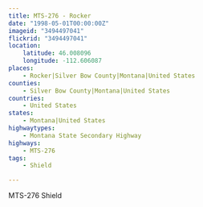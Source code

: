 ```yaml
---
title: MTS-276 - Rocker
date: "1998-05-01T00:00:00Z"
imageid: "3494497041"
flickrid: "3494497041"
location:
    latitude: 46.008096
    longitude: -112.606087
places:
    - Rocker|Silver Bow County|Montana|United States
counties:
    - Silver Bow County|Montana|United States
countries:
    - United States
states:
    - Montana|United States
highwaytypes:
    - Montana State Secondary Highway
highways:
    - MTS-276
tags:
    - Shield

---
```

MTS-276 Shield